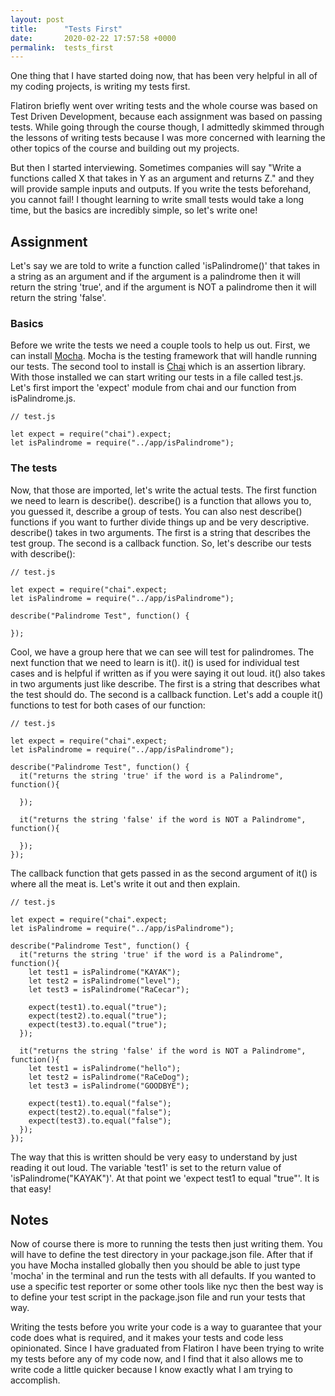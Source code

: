 ```yaml
---
layout: post
title:      "Tests First"
date:       2020-02-22 17:57:58 +0000
permalink:  tests_first
---
```



One thing that I have started doing now, that has been very helpful in all of my coding projects, is writing my tests first.

Flatiron briefly went over writing tests and the whole course was based on Test Driven Development, because each assignment was based on passing tests. While going through the course though, I admittedly skimmed through the lessons of writing tests because I was more concerned with learning the other topics of the course and building out my projects. 

But then I started interviewing. Sometimes companies will say "Write a functions called X that takes in Y as an argument and returns Z." and they will provide sample inputs and outputs. If you write the tests beforehand, you cannot fail! I thought learning to write small tests would take a long time, but the basics are incredibly simple, so let's write one!

## Assignment
Let's say we are told to write a function called 'isPalindrome()' that takes in a string as an argument and if the argument is a palindrome then it will return the string 'true', and if the argument is NOT a palindrome then it will return the string 'false'.

### Basics
Before we write the tests we need a couple tools to help us out. First, we can install [Mocha](https://mochajs.org/). Mocha is the testing framework that will handle running our tests. The second tool to install is [Chai](https://www.chaijs.com/) which is an assertion library. With those installed we can start writing our tests in a file called test.js. Let's first import the 'expect' module from chai and our function from isPalindrome.js.

```
// test.js

let expect = require("chai").expect;
let isPalindrome = require("../app/isPalindrome");
```

### The tests
Now, that those are imported, let's write the actual tests. The first function we need to learn is describe(). describe() is a function that allows you to, you guessed it, describe a group of tests. You can also nest describe() functions if you want to further divide things up and be very descriptive. describe() takes in two arguments. The first is a string that describes the test group. The second is a callback function. So, let's describe our tests with describe():
```
// test.js

let expect = require("chai".expect;
let isPalindrome = require("../app/isPalindrome");

describe("Palindrome Test", function() {

});
```
Cool, we have a group here that we can see will test for palindromes. The next function that we need to learn is it(). it() is used for individual test cases and is helpful if written as if you were saying it out loud. it() also takes in two arguments just like describe. The first is a string that describes what the test should do. The second is a callback function. Let's add a couple it() functions to test for both cases of our function:

```
// test.js

let expect = require("chai".expect;
let isPalindrome = require("../app/isPalindrome");

describe("Palindrome Test", function() {
  it("returns the string 'true' if the word is a Palindrome", function(){
	
  });
	
  it("returns the string 'false' if the word is NOT a Palindrome", function(){
	
  });
});
```
The callback function that gets passed in as the second argument of it() is where all the meat is. Let's write it out and then explain.

```
// test.js

let expect = require("chai".expect;
let isPalindrome = require("../app/isPalindrome");

describe("Palindrome Test", function() {
  it("returns the string 'true' if the word is a Palindrome", function(){
    let test1 = isPalindrome("KAYAK");
    let test2 = isPalindrome("level");
    let test3 = isPalindrome("RaCecar");
		
    expect(test1).to.equal("true");
    expect(test2).to.equal("true");   
    expect(test3).to.equal("true");
  });
	
  it("returns the string 'false' if the word is NOT a Palindrome", function(){
    let test1 = isPalindrome("hello");
    let test2 = isPalindrome("RaCeDog");
    let test3 = isPalindrome("GOODBYE");
		
    expect(test1).to.equal("false");
    expect(test2).to.equal("false");   
    expect(test3).to.equal("false");
  });
});
```
The way that this is written should be very easy to understand by just reading it out loud. The variable 'test1' is set to the return value of 'isPalindrome("KAYAK")'. At that point we 'expect test1 to equal "true"'. It is that easy!

## Notes
Now of course there is more to running the tests then just writing them. You will have to define the test directory in your package.json file. After that if you have Mocha installed globally then you should be able to just type 'mocha' in the terminal and run the tests with all defaults. If you wanted to use a specific test reporter or some other tools like nyc then the best way is to define your test script in the package.json file and run your tests that way.

Writing the tests before you write your code is a way to guarantee that your code does what is required, and it makes your tests and code less opinionated. Since I have graduated from Flatiron I have been trying to write my tests before any of my code now, and I find that it also allows me to write code a little quicker because I know exactly what I am trying to accomplish. 


